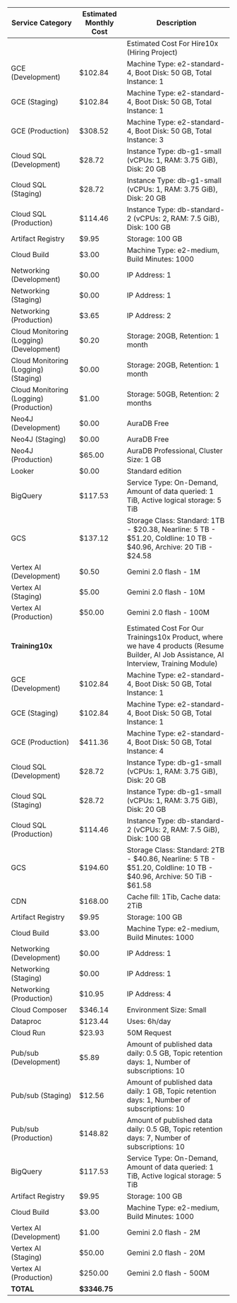 
| Service Category                         | Estimated Monthly Cost | Description                                                                                                                              |
| ---------------------------------------- | ---------------------- | ---------------------------------------------------------------------------------------------------------------------------------------- |
|                                          |                        | Estimated Cost For Hire10x (Hiring Project)                                                                                              |
| GCE (Development)                        | $102.84                | Machine Type: e2-standard-4, Boot Disk: 50 GB, Total Instance: 1                                                                         |
| GCE (Staging)                            | $102.84                | Machine Type: e2-standard-4, Boot Disk: 50 GB, Total Instance: 1                                                                         |
| GCE (Production)                         | $308.52                | Machine Type: e2-standard-4, Boot Disk: 50 GB, Total Instance: 3                                                                         |
| Cloud SQL (Development)                  | $28.72                 | Instance Type: db-g1-small (vCPUs: 1, RAM: 3.75 GiB), Disk: 20 GB                                                                        |
| Cloud SQL (Staging)                      | $28.72                 | Instance Type: db-g1-small (vCPUs: 1, RAM: 3.75 GiB), Disk: 20 GB                                                                        |
| Cloud SQL (Production)                   | $114.46                | Instance Type: db-standard-2 (vCPUs: 2, RAM: 7.5 GiB), Disk: 100 GB                                                                      |
| Artifact Registry                        | $9.95                  | Storage: 100 GB                                                                                                                          |
| Cloud Build                              | $3.00                  | Machine Type: e2-medium, Build Minutes: 1000                                                                                             |
| Networking (Development)                 | $0.00                  | IP Address: 1                                                                                                                            |
| Networking (Staging)                     | $0.00                  | IP Address: 1                                                                                                                            |
| Networking (Production)                  | $3.65                  | IP Address: 2                                                                                                                            |
| Cloud Monitoring (Logging) (Development) | $0.20                  | Storage: 20GB, Retention: 1 month                                                                                                        |
| Cloud Monitoring (Logging) (Staging)     | $0.00                  | Storage: 20GB, Retention: 1 month                                                                                                        |
| Cloud Monitoring (Logging) (Production)  | $1.00                  | Storage: 50GB, Retention: 2 months                                                                                                       |
| Neo4J (Development)                      | $0.00                  | AuraDB Free                                                                                                                              |
| Neo4J (Staging)                          | $0.00                  | AuraDB Free                                                                                                                              |
| Neo4J (Production)                       | $65.00                 | AuraDB Professional, Cluster Size: 1 GB                                                                                                  |
| Looker                                   | $0.00                  | Standard edition                                                                                                                         |
| BigQuery                                 | $117.53                | Service Type: On-Demand, Amount of data queried: 1 TiB, Active logical storage: 5 TiB                                                    |
| GCS                                      | $137.12                | Storage Class: Standard: 1TB - $20.38, Nearline: 5 TB - $51.20, Coldline: 10 TB - $40.96, Archive: 20 TiB - $24.58                       |
| Vertex AI (Development)                  | $0.50                  | Gemini 2.0 flash - 1M                                                                                                                    |
| Vertex AI (Staging)                      | $5.00                  | Gemini 2.0 flash - 10M                                                                                                                   |
| Vertex AI (Production)                   | $50.00                 | Gemini 2.0 flash - 100M                                                                                                                  |
| **Training10x**                          |                        | Estimated Cost For Our Trainings10x Product, where we have 4 products (Resume Builder, AI Job Assistance, AI Interview, Training Module) |
| GCE (Development)                        | $102.84                | Machine Type: e2-standard-4, Boot Disk: 50 GB, Total Instance: 1                                                                         |
| GCE (Staging)                            | $102.84                | Machine Type: e2-standard-4, Boot Disk: 50 GB, Total Instance: 1                                                                         |
| GCE (Production)                         | $411.36                | Machine Type: e2-standard-4, Boot Disk: 50 GB, Total Instance: 4                                                                         |
| Cloud SQL (Development)                  | $28.72                 | Instance Type: db-g1-small (vCPUs: 1, RAM: 3.75 GiB), Disk: 20 GB                                                                        |
| Cloud SQL (Staging)                      | $28.72                 | Instance Type: db-g1-small (vCPUs: 1, RAM: 3.75 GiB), Disk: 20 GB                                                                        |
| Cloud SQL (Production)                   | $114.46                | Instance Type: db-standard-2 (vCPUs: 2, RAM: 7.5 GiB), Disk: 100 GB                                                                      |
| GCS                                      | $194.60                | Storage Class: Standard: 2TB - $40.86, Nearline: 5 TB - $51.20, Coldline: 10 TB - $40.96, Archive: 50 TiB - $61.58                       |
| CDN                                      | $168.00                | Cache fill: 1Tib, Cache data: 2TiB                                                                                                       |
| Artifact Registry                        | $9.95                  | Storage: 100 GB                                                                                                                          |
| Cloud Build                              | $3.00                  | Machine Type: e2-medium, Build Minutes: 1000                                                                                             |
| Networking (Development)                 | $0.00                  | IP Address: 1                                                                                                                            |
| Networking (Staging)                     | $0.00                  | IP Address: 1                                                                                                                            |
| Networking (Production)                  | $10.95                 | IP Address: 4                                                                                                                            |
| Cloud Composer                           | $346.14                | Environment Size: Small                                                                                                                  |
| Dataproc                                 | $123.44                | Uses: 6h/day                                                                                                                             |
| Cloud Run                                | $23.93                 | 50M Request                                                                                                                              |
| Pub/sub (Development)                    | $5.89                  | Amount of published data daily: 0.5 GB, Topic retention days: 1, Number of subscriptions: 10                                             |
| Pub/sub (Staging)                        | $12.56                 | Amount of published data daily: 1 GB, Topic retention days: 1, Number of subscriptions: 10                                               |
| Pub/sub (Production)                     | $148.82                | Amount of published data daily: 0.5 GB, Topic retention days: 7, Number of subscriptions: 10                                             |
| BigQuery                                 | $117.53                | Service Type: On-Demand, Amount of data queried: 1 TiB, Active logical storage: 5 TiB                                                    |
| Artifact Registry                        | $9.95                  | Storage: 100 GB                                                                                                                          |
| Cloud Build                              | $3.00                  | Machine Type: e2-medium, Build Minutes: 1000                                                                                             |
| Vertex AI (Development)                  | $1.00                  | Gemini 2.0 flash - 2M                                                                                                                    |
| Vertex AI (Staging)                      | $50.00                 | Gemini 2.0 flash - 20M                                                                                                                   |
| Vertex AI (Production)                   | $250.00                | Gemini 2.0 flash - 500M                                                                                                                  |
| **TOTAL**                                | **$3346.75**           |                                                                                                                                          |

